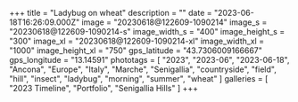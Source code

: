 +++
title = "Ladybug on wheat"
description = ""
date = "2023-06-18T16:26:09.000Z"
image = "20230618@122609-1090214"
image_s = "20230618@122609-1090214-s"
image_width_s = "400"
image_height_s = "300"
image_xl = "20230618@122609-1090214-xl"
image_width_xl = "1000"
image_height_xl = "750"
gps_latitude = "43.7306009166667"
gps_longitude = "13.14591"
phototags = [ "2023", "2023-06", "2023-06-18", "Ancona", "Europe", "Italy", "Marche", "Senigallia", "countryside", "field", "hill", "insect", "ladybug", "morning", "summer", "wheat" ]
galleries = [ "2023 Timeline", "Portfolio", "Senigallia Hills" ]
+++
